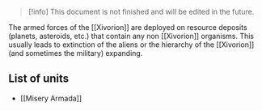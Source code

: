 > [!info]
> This document is not finished and will be edited in the future.

The armed forces of the [[Xivorion]] are deployed on resource deposits (planets, asteroids, etc.) that contain any non [[Xivorion]] organisms. This usually leads to extinction of the aliens or the hierarchy of the [[Xivorion]] (and sometimes the military) expanding.

## List of units

- [[Misery Armada]]